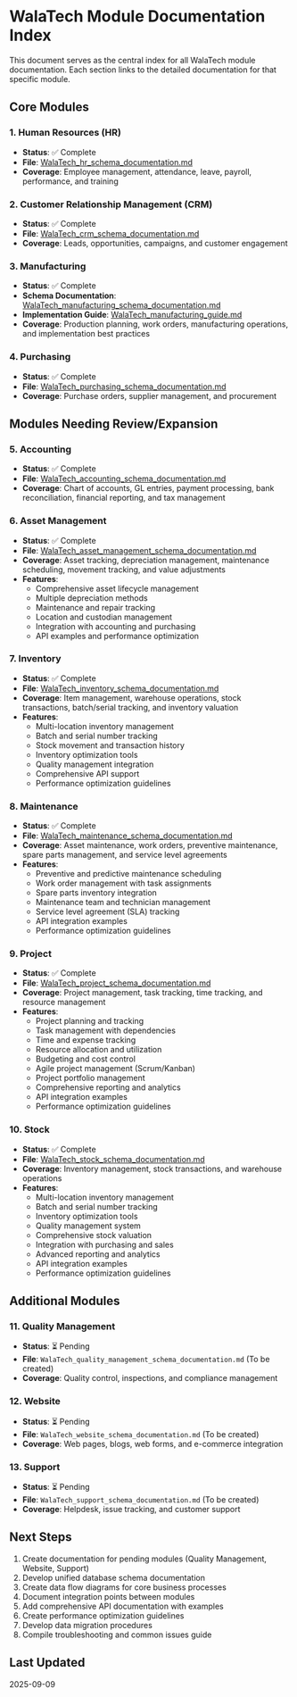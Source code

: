 # WalaTech Module Documentation Index

This document serves as the central index for all WalaTech module documentation. Each section links to the detailed documentation for that specific module.

## Core Modules

### 1. Human Resources (HR)
- **Status**: ✅ Complete
- **File**: [WalaTech_hr_schema_documentation.md](WalaTech_hr_schema_documentation.md)
- **Coverage**: Employee management, attendance, leave, payroll, performance, and training

### 2. Customer Relationship Management (CRM)
- **Status**: ✅ Complete
- **File**: [WalaTech_crm_schema_documentation.md](WalaTech_crm_schema_documentation.md)
- **Coverage**: Leads, opportunities, campaigns, and customer engagement

### 3. Manufacturing
- **Status**: ✅ Complete
- **Schema Documentation**: [WalaTech_manufacturing_schema_documentation.md](WalaTech_manufacturing_schema_documentation.md)
- **Implementation Guide**: [WalaTech_manufacturing_guide.md](WalaTech_manufacturing_guide.md)
- **Coverage**: Production planning, work orders, manufacturing operations, and implementation best practices

### 4. Purchasing
- **Status**: ✅ Complete
- **File**: [WalaTech_purchasing_schema_documentation.md](WalaTech_purchasing_schema_documentation.md)
- **Coverage**: Purchase orders, supplier management, and procurement

## Modules Needing Review/Expansion

### 5. Accounting
- **Status**: ✅ Complete
- **File**: [WalaTech_accounting_schema_documentation.md](WalaTech_accounting_schema_documentation.md)
- **Coverage**: Chart of accounts, GL entries, payment processing, bank reconciliation, financial reporting, and tax management

### 6. Asset Management
- **Status**: ✅ Complete
- **File**: [WalaTech_asset_management_schema_documentation.md](WalaTech_asset_management_schema_documentation.md)
- **Coverage**: Asset tracking, depreciation management, maintenance scheduling, movement tracking, and value adjustments
- **Features**:
  - Comprehensive asset lifecycle management
  - Multiple depreciation methods
  - Maintenance and repair tracking
  - Location and custodian management
  - Integration with accounting and purchasing
  - API examples and performance optimization

### 7. Inventory
- **Status**: ✅ Complete
- **File**: [WalaTech_inventory_schema_documentation.md](WalaTech_inventory_schema_documentation.md)
- **Coverage**: Item management, warehouse operations, stock transactions, batch/serial tracking, and inventory valuation
- **Features**:
  - Multi-location inventory management
  - Batch and serial number tracking
  - Stock movement and transaction history
  - Inventory optimization tools
  - Quality management integration
  - Comprehensive API support
  - Performance optimization guidelines

### 8. Maintenance
- **Status**: ✅ Complete
- **File**: [WalaTech_maintenance_schema_documentation.md](WalaTech_maintenance_schema_documentation.md)
- **Coverage**: Asset maintenance, work orders, preventive maintenance, spare parts management, and service level agreements
- **Features**:
  - Preventive and predictive maintenance scheduling
  - Work order management with task assignments
  - Spare parts inventory integration
  - Maintenance team and technician management
  - Service level agreement (SLA) tracking
  - API integration examples
  - Performance optimization guidelines

### 9. Project
- **Status**: ✅ Complete
- **File**: [WalaTech_project_schema_documentation.md](WalaTech_project_schema_documentation.md)
- **Coverage**: Project management, task tracking, time tracking, and resource management
- **Features**:
  - Project planning and tracking
  - Task management with dependencies
  - Time and expense tracking
  - Resource allocation and utilization
  - Budgeting and cost control
  - Agile project management (Scrum/Kanban)
  - Project portfolio management
  - Comprehensive reporting and analytics
  - API integration examples
  - Performance optimization guidelines

### 10. Stock
- **Status**: ✅ Complete
- **File**: [WalaTech_stock_schema_documentation.md](WalaTech_stock_schema_documentation.md)
- **Coverage**: Inventory management, stock transactions, and warehouse operations
- **Features**:
  - Multi-location inventory management
  - Batch and serial number tracking
  - Inventory optimization tools
  - Quality management system
  - Comprehensive stock valuation
  - Integration with purchasing and sales
  - Advanced reporting and analytics
  - API integration examples
  - Performance optimization guidelines

## Additional Modules

### 11. Quality Management
- **Status**: ⏳ Pending
- **File**: `WalaTech_quality_management_schema_documentation.md` (To be created)
- **Coverage**: Quality control, inspections, and compliance management

### 12. Website
- **Status**: ⏳ Pending
- **File**: `WalaTech_website_schema_documentation.md` (To be created)
- **Coverage**: Web pages, blogs, web forms, and e-commerce integration

### 13. Support
- **Status**: ⏳ Pending
- **File**: `WalaTech_support_schema_documentation.md` (To be created)
- **Coverage**: Helpdesk, issue tracking, and customer support

## Next Steps

1. Create documentation for pending modules (Quality Management, Website, Support)
2. Develop unified database schema documentation
3. Create data flow diagrams for core business processes
4. Document integration points between modules
5. Add comprehensive API documentation with examples
6. Create performance optimization guidelines
7. Develop data migration procedures
8. Compile troubleshooting and common issues guide

## Last Updated
2025-09-09
